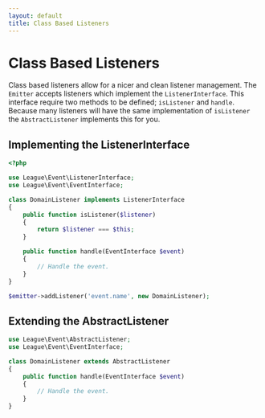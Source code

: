 ```yaml
---
layout: default
title: Class Based Listeners
---
```


# Class Based Listeners

Class based listeners allow for a nicer and clean listener management. The `Emitter`
accepts listeners which implement the `ListenerInterface`. This interface require two
methods to be defined; `isListener` and `handle`. Because many listeners will have the
same implementation of `isListener` the `AbstractListener` implements this for you.

## Implementing the ListenerInterface

~~~ php
<?php

use League\Event\ListenerInterface;
use League\Event\EventInterface;

class DomainListener implements ListenerInterface
{
    public function isListener($listener)
    {
        return $listener === $this;
    }

    public function handle(EventInterface $event)
    {
        // Handle the event.
    }
}

$emitter->addListener('event.name', new DomainListener);
~~~

## Extending the AbstractListener

~~~ php
use League\Event\AbstractListener;
use League\Event\EventInterface;

class DomainListener extends AbstractListener
{
    public function handle(EventInterface $event)
    {
        // Handle the event.
    }
}
~~~
